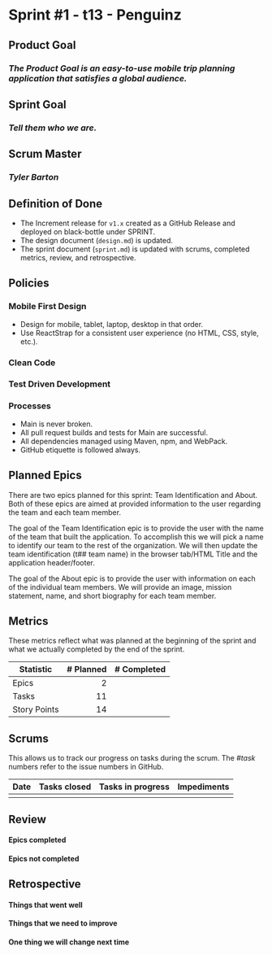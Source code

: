# Sprint #1 - t13 - Penguinz

## Product Goal
### *The Product Goal is an easy-to-use mobile trip planning application that satisfies a global audience.*

## Sprint Goal
### *Tell them who we are.*

## Scrum Master
### *Tyler Barton*

## Definition of Done

* The Increment release for `v1.x` created as a GitHub Release and deployed on black-bottle under SPRINT.
* The design document (`design.md`) is updated.
* The sprint document (`sprint.md`) is updated with scrums, completed metrics, review, and retrospective.


## Policies

### Mobile First Design
* Design for mobile, tablet, laptop, desktop in that order.
* Use ReactStrap for a consistent user experience (no HTML, CSS, style, etc.).

### Clean Code

### Test Driven Development

### Processes
* Main is never broken. 
* All pull request builds and tests for Main are successful.
* All dependencies managed using Maven, npm, and WebPack.
* GitHub etiquette is followed always.


## Planned Epics
There are two epics planned for this sprint: Team Identification and About. Both of these epics are aimed at provided information to the user regarding the team and each team member.

The goal of the Team Identification epic is to provide the user with the name of the team that built the application. To accomplish this we will pick a name to identify our team to the rest of the organization. We will then update the team identification (t## team name) in the browser tab/HTML Title and the application header/footer. 

The goal of the About epic is to provide the user with information on each of the individual team members. We will provide an image, mission statement, name, and short biography for each team member. 

## Metrics

These metrics reflect what was planned at the beginning of the sprint and what we actually completed by the end of the sprint.

| Statistic | # Planned | # Completed |
| --- | ---: | ---: |
| Epics | 2 |  |
| Tasks |  11   |  | 
| Story Points |  14 |  | 


## Scrums

This allows us to track our progress on tasks during the scrum.
The #*task* numbers refer to the issue numbers in GitHub.

| Date | Tasks closed  | Tasks in progress | Impediments |
| :--- | :--- | :--- | :--- |
|      |      |      |      | 


## Review

#### Epics completed  

#### Epics not completed 


## Retrospective

#### Things that went well

#### Things that we need to improve

#### One thing we will change next time
